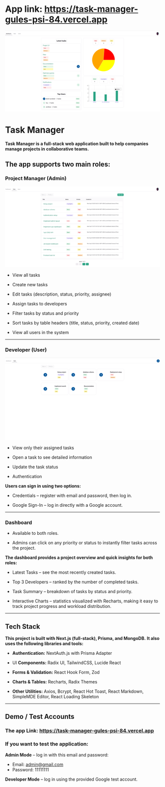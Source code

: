 # App link: https://task-manager-gules-psi-84.vercel.app

![Dashboard](public/dashboard.png)

# Task Manager

**Task Manager is a full-stack web application built to help companies manage projects in collaborative teams.**

## The app supports two main roles:

### Project Manager (Admin)

![Admin tasks list](public/admin.png)

- View all tasks

- Create new tasks

- Edit tasks (description, status, priority, assignee)

- Assign tasks to developers

- Filter tasks by status and priority

- Sort tasks by table headers (title, status, priority, created date)

- View all users in the system

---

### Developer (User)

![User tasks list](public/user.png)

- View only their assigned tasks

- Open a task to see detailed information

- Update the task status

- Authentication

**Users can sign in using two options:**

- Credentials – register with email and password, then log in.

- Google Sign-In – log in directly with a Google account.

---

### Dashboard

- Available to both roles.

- Admins can click on any priority or status to instantly filter tasks across the project.

**The dashboard provides a project overview and quick insights for both roles:**

- Latest Tasks – see the most recently created tasks.

- Top 3 Developers – ranked by the number of completed tasks.

- Task Summary – breakdown of tasks by status and priority.

- Interactive Charts – statistics visualized with Recharts, making it easy to track project progress and workload distribution.

---

## Tech Stack

**This project is built with Next.js (full-stack), Prisma, and MongoDB.**
**It also uses the following libraries and tools:**

- **Authentication:** NextAuth.js with Prisma Adapter

- UI **Components:** Radix UI, TailwindCSS, Lucide React

- **Forms & Validation:** React Hook Form, Zod

- **Charts & Tables:** Recharts, Radix Themes

- **Other Utilities:** Axios, Bcrypt, React Hot Toast, React Markdown, SimpleMDE Editor, React Loading Skeleton

---

## Demo / Test Accounts

### The app Link: https://task-manager-gules-psi-84.vercel.app

### If you want to test the application:

**Admin Mode** – log in with this email and password:

- Email: admin@gmail.com
- Password: 11111111

**Developer Mode** – log in using the provided Google test account.
